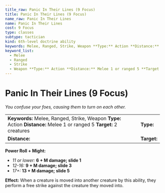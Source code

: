 ```yaml
---
title_raw: Panic In Their Lines (9 Focus)
title: Panic In Their Lines (9 Focus)
name_raw: Panic In Their Lines
name: Panic In Their Lines
cost: 9 Focus
type: classes
subtype: tactician
kind: 6th-level doctrine ability
keywords: Melee, Ranged, Strike, Weapon **Type:** Action **Distance:** Melee 1 or ranged 5 **Target:** 2 creatures
keyword_list:
  - Melee
  - Ranged
  - Strike
  - Weapon **Type:** Action **Distance:** Melee 1 or ranged 5 **Target:** 2 creatures
---
```


# Panic In Their Lines (9 Focus)

*You confuse your foes, causing them to turn on each other.*

|                                                                                                                        |             |
| :--------------------------------------------------------------------------------------------------------------------- | :---------- |
| **Keywords:** Melee, Ranged, Strike, Weapon **Type:** Action **Distance:** Melee 1 or ranged 5 **Target:** 2 creatures | **Type:**   |
| **Distance:**                                                                                                          | **Target:** |

**Power Roll + Might:**

- *11 or lower:* **6 + M damage; slide 1**
- *12-16:* **9 + M damage; slide 3**
- *17+:* **13 + M damage; slide 5**

**Effect:** When a creature is moved into another creature by this ability, they perform a free strike against the creature they moved into.
